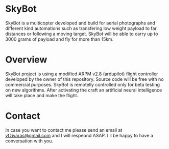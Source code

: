 # SkyBot
SkyBot is a multicopter developed and build for aerial photographs and different kind automations such as transfering low weight payload to far distances or following a moving target. SkyBot will be able to carry up to 3000 grams of payload and fly for more than 15km.

# Overview
SkyBot project is using a modified ARPM v2.8 (ardupilot) flight controller developed by the owner of this repository. Source code will be free with no commercial purposes. SkyBot is remotelly controlled only for beta testing on new algorithms. After activating the craft an artificial neural intelligence will take place and make the flight.

# Contact
In case you want to contact me please send an email at vtzivaras@gmail.com and I will respeond ASAP. I ll be happy to have a conversation with you.
